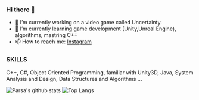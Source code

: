 ### Hi there 👋
- 🔭 I’m currently working on a video game called Uncertainty.
- 🌱 I’m currently learning game development (Unity,Unreal Engine), algorithms, mastring C++
- 📫 How to reach me: [Instagram](https://www.instagram.com/benymax.parsa.public)

  
### SKILLS 
C++, C#, Object Oriented Programming, 
familiar with Unity3D, Java, System Analysis and Design, Data Structures and Algorithms  ...

![Parsa's github stats](https://github-readme-stats.vercel.app/api?username=benymaxparsa&count_private=true&show_icons=true&theme=dracula)
![Top Langs](https://github-readme-stats.vercel.app/api/top-langs/?username=benymaxparsa&exclude_repo=One-of-a-Kind,Bull-Cow-Game-UE4,My-Playground-Unreal-Engine,Intro-to-GameDev)

<!--
**benymaxparsa/benymaxparsa** is a ✨ _special_ ✨ repository because its `README.md` (this file) appears on your GitHub profile.

Here are some ideas to get you started:

- 🔭 I’m currently working on ...
- 🌱 I’m currently learning ...
- 👯 I’m looking to collaborate on ...
- 🤔 I’m looking for help with ...
- 💬 Ask me about ...
- 📫 How to reach me: ...
- 😄 Pronouns: ...
- ⚡ Fun fact: ...
-->

